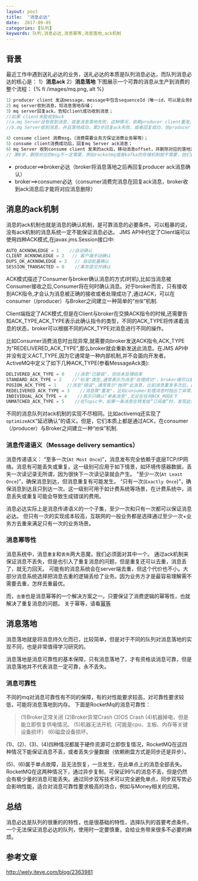 ```yaml
---
layout: post
title:  "消息必达"
date:  2017-09-05
categories: [队列]
keywords: 队列,消息必达,消息幂等,消息落地,ack机制
---
```

## 背景
最近工作中遇到送礼必达的业务，送礼必达的本质是队列消息必达，而队列消息必达的核心是：
1）**消息ack**
2）**消息落地**
下图展示一个可靠的消息从生产到消费的整个流程：
{% fi /images/mq.png, alt %}

```java
1）producer client 发送message，message中包含sequenceId（唯一id，可以是业务的订单id）；
2）mq server收到消息，将消息落地存储；
3）mq server回复ack，告知client成功收到消息；
//如果 client未能收到ack
//a.mq Server没有收到消息，或者消息落地失败，这种情况，依赖producer client重发。producer client可以在发送消息之前将消息落地，收到ack再将消息删除（当然，大部分业务场景，没有收到ack，简单重试就好）
//b.mq Server收到消息，并且落地成功，第3步回复ack失败，或者回复成功，但producer client收ack消息，这种情况，producer也是要重发消息，mq Server会有重复消息

4）consume client 消费msg，（消费需要业务方保证消费业务幂等）；
5）consume client消费成功后，回复mq Server ack消息；
6）mq Server 收到consume client 发来的ack后，移动消息offset，并删除对应的落地消息。
// 第6步，删除对应的msg不一定需要，例如rocketmq或者kafka的存储机制就不需要，他们都特定的删除策略。

```

- producer==>broker必达（broker将消息落地之后再回复producer ack消息确认）
- broker==>consumer必达（consumer消费完消息在回复ack消息，broker收到ack消息后才能将对应消息删除）

## 消息的ack机制
消息的ack机制也就是消息的确认机制，是可靠消息的必要条件。可以粗暴的说，没有ack机制的消息系统一定不能保证消息必达。
   JMS API中约定了Client端可以使用四种ACK模式,在javax.jms.Session接口中:
```java
AUTO_ACKNOWLEDGE = 1    //自动确认
CLIENT_ACKNOWLEDGE = 2   // 客户端手动确认
DUPS_OK_ACKNOWLEDGE = 3   // 自动批量确认
SESSION_TRANSACTED = 0    //事务提交并确认
```
ACK模式描述了Consumer与broker确认消息的方式(时机),比如当消息被Consumer接收之后,Consumer将在何时确认消息。对于broker而言，只有接收到ACK指令,才会认为消息被正确的接收或者处理成功了,通过ACK，可以在consumer（/producer）与Broker之间建立一种简单的“`担保`”机制.

  Client端指定了ACK模式,但是在Client与broker在交换ACK指令的时候,还需要告知ACK_TYPE,ACK_TYPE表示此确认指令的类型，不同的ACK_TYPE将传递着消息的状态，broker可以根据不同的ACK_TYPE对消息进行不同的操作。

  比如Consumer消费消息时出现异常,就需要向broker发送ACK指令,ACK_TYPE为"REDELIVERED_ACK_TYPE",那么broker就会重新发送此消息。在JMS API中并没有定义ACT_TYPE,因为它通常是一种内部机制,并不会面向开发者。ActiveMQ中定义了如下几种ACK_TYPE(参看MessageAck类):

```java
DELIVERED_ACK_TYPE = 0    //消息"已接收"，但尚未处理结束
STANDARD_ACK_TYPE = 2    //"标准"类型,通常表示为消息"处理成功"，broker端可以删除消息了
POSION_ACK_TYPE = 1    //消息"错误",通常表示"抛弃"此消息，比如消息重发多次后，都无法正确处理时，消息将会被删除或者DLQ(死信队列)
REDELIVERED_ACK_TYPE = 3    //消息需"重发"，比如consumer处理消息时抛出了异常，broker稍后会重新发送此消息
INDIVIDUAL_ACK_TYPE = 4    //表示只确认"单条消息",无论在任何ACK_MODE下
UNMATCHED_ACK_TYPE = 5    //在Topic中，如果一条消息在转发给“订阅者”时，发现此消息不符合Selector过滤条件，那么此消息将 不会转发给订阅者，消息将会被存储引擎删除(相当于在Broker上确认了消息)。
```

不同的消息队列对ack机制的实现不尽相同。比如activemq还实现了`optimizeACK`“延迟确认”的语义。但是，它们本质上都是通过ACK，在consumer（/producer）与Broker之间建立一种“`担保`”机制.


### 消息传递语义（Message delivery semantics）
消息传递语义：
“至多一次(`At Most Once`)”，消息发布完全依赖于底层TCP/IP网络。消息有可能丢失或重复。这一级别可应用于如下情景，如环境传感器数据，丢失一次读记录无所谓，因为很快下一次读记录就会产生。
“至少一次(`At Least Once`)”，确保消息到达，但消息重复有可能发生。
“只有一次(`Exactly Once`)”，确保消息到达且只到达一次。这一级别可用于如计费系统等场景，在计费系统中，消息丢失或重复可能会导致生成错误的费用。

消息必达实际上是消息传递语义的一个子集，至少一次和只有一次都可以保证消息必达。
但只有一次的实现成本较高，互联网的一般业务都是选择通过至少一次+业务方去重来满足只有一次的业务场景。

### 消息幂等性
消息系统中，消息`重复`和`丢失`两大恶魔，我们必须面对其中一个。
通过ack机制来保证消息不丢失，但是也引入了重复消息的问题，但是重复还可以去重，消息丢了，就无力回天。
可能有的消息系统会在server端去重，但这个代价也不小。大部分消息系统选择把消息去重的逻辑丢给了业务。因为业务方才是最容易理解需不需要去重，怎样去重最优。

而，`去重`也是消息幂等的一个解决方案之一。只要保证了消费逻辑的幂等性，也就解决了重复消息的问题。
关于幂等，请看[幂等](http://code.zhizus.com/2017-08-28-%E5%B9%82%E7%AD%89.html)

## 消息落地
消息落地就是将消息持久化而已，比较简单，但是对于不同的队列对消息落地的实现不同，也是非常值得学习研究的。

消息落地是消息可靠性的基本保障，只有消息落地了，才有资格谈消息可靠，但是消息落地并不代表消息一定可靠，永不丢失。

### 消息可靠性
不同的mq对消息可靠性有不同的保障，有的对性能要求较高，对可靠性要求较低，可能将消息落地到内存。
下面是RocketMq的消息可靠性：
>(1)Broker正常关闭
(2)Broker异常Crash
(3)OS Crash
(4)机器掉电，但是能立即恢复供电情况。
(5)机器无法开机（可能是cpu、主板、内存等关键设备损坏）
(6)磁盘设备损坏。

(1)、(2)、(3)、(4)四种情况都属于硬件资源可立即恢复情况，RocketMQ在这四种情况下能保证消息不丢，或者丢失少量数据（依赖刷盘方式是同步还是异步）。

(5)、(6)属于单点故障，且无法恢复，一旦发生，在此单点上的消息全部丢失。RocketMQ在这两种情况下，通过异步复制，可保证99%的消息不丢，但是仍然会有极少量的消息可能丢失。通过同步双写技术可以完全避免单点，同步双写势必会影响性能，适合对消息可靠性要求极高的场合，例如与Money相关的应用。



## 总结
消息必达是队列的很重的的特性，也是很基础的特性，选择队列的首要考虑条件。一个无法保证消息必达的队列，使用时一定要慎重，会给业务带来很多不必要的麻烦。

## 参考文章
http://wely.iteye.com/blog/2363981






